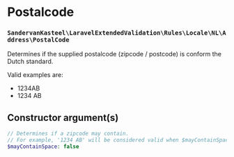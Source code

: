 # Postalcode
### `SandervanKasteel\LaravelExtendedValidation\Rules\Locale\NL\Address\PostalCode`

Determines if the supplied postalcode (zipcode / postcode) is conform the Dutch standard.

Valid examples are:

- 1234AB
- 1234 AB

## Constructor argument(s)

```php
// Determines if a zipcode may contain.
// For example, '1234 AB' will be considered valid when $mayContainSpace is set to true.
$mayContainSpace: false
```